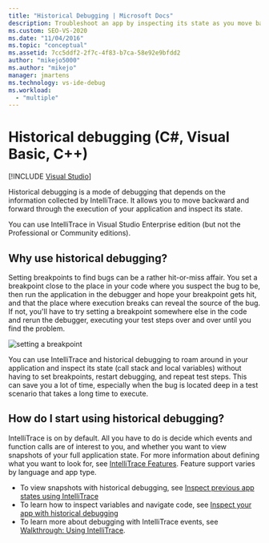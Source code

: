 ```yaml
---
title: "Historical Debugging | Microsoft Docs"
description: Troubleshoot an app by inspecting its state as you move backward and forward through its execution. Intellitrace collects the information for this capability.
ms.custom: SEO-VS-2020
ms.date: "11/04/2016"
ms.topic: "conceptual"
ms.assetid: 7cc5ddf2-2f7c-4f83-b7ca-58e92e9bfdd2
author: "mikejo5000"
ms.author: "mikejo"
manager: jmartens
ms.technology: vs-ide-debug
ms.workload:
  - "multiple"
---
```

# Historical debugging (C#, Visual Basic, C++)

 [!INCLUDE [Visual Studio](~/includes/applies-to-version/vs-not-mac.md)]

Historical debugging is a mode of debugging that depends on the information collected by IntelliTrace. It allows you to move backward and forward through the execution of your application and inspect its state.

 You can use IntelliTrace in Visual Studio Enterprise edition (but not the Professional or Community editions).

## Why use historical debugging?

 Setting breakpoints to find bugs can be a rather hit-or-miss affair. You set a breakpoint close to the place in your code where you suspect the bug to be, then run the application in the debugger and hope your breakpoint gets hit, and that the place where execution breaks can reveal the source of the bug. If not, you'll have to try setting a breakpoint somewhere else in the code and rerun the debugger, executing your test steps over and over until you find the problem.

 ![setting a breakpoint](../debugger/media/breakpointprocesa.png "BreakpointProcesa")

 You can use IntelliTrace and historical debugging to roam around in your application and inspect its state (call stack and local variables) without having to set breakpoints, restart debugging, and repeat test steps. This can save you a lot of time, especially when the bug is located deep in a test scenario that takes a long time to execute.

## How do I start using historical debugging?

IntelliTrace is on by default. All you have to do is decide which events and function calls are of interest to you, and whether you want to view snapshots of your full application state. For more information about defining what you want to look for, see [IntelliTrace Features](../debugger/intellitrace-features.md). Feature support varies by language and app type.

- To view snapshots with historical debugging, see [Inspect previous app states using IntelliTrace](../debugger/view-historical-application-state.md)
- To learn how to inspect variables and navigate code, see [Inspect your app with historical debugging](../debugger/historical-debugging-inspect-app.md)
- To learn more about debugging with IntelliTrace events, see [Walkthrough: Using IntelliTrace](../debugger/walkthrough-using-intellitrace.md).